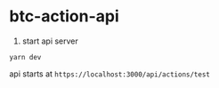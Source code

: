# btc-action-api

1. start api server

```
yarn dev
```

api starts at `https://localhost:3000/api/actions/test`



